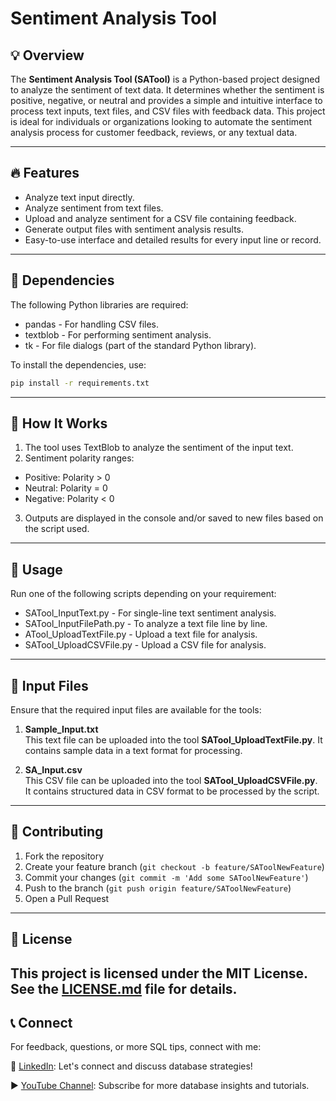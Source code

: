# Sentiment Analysis Tool

## 💡 Overview

The **Sentiment Analysis Tool (SATool)** is a Python-based project designed to analyze the sentiment of text data. It determines whether the sentiment is positive, negative, or neutral and provides a simple and intuitive interface to process text inputs, text files, and CSV files with feedback data. This project is ideal for individuals or organizations looking to automate the sentiment analysis process for customer feedback, reviews, or any textual data.

---

## 🔥 Features

- Analyze text input directly.
- Analyze sentiment from text files.
- Upload and analyze sentiment for a CSV file containing feedback.
- Generate output files with sentiment analysis results.
- Easy-to-use interface and detailed results for every input line or record.

---

## 📂 Dependencies

The following Python libraries are required:

- pandas - For handling CSV files.
- textblob - For performing sentiment analysis.
- tk - For file dialogs (part of the standard Python library).

To install the dependencies, use:

```bash
pip install -r requirements.txt
```
---
## 🚀 How It Works

1. The tool uses TextBlob to analyze the sentiment of the input text.
2. Sentiment polarity ranges:
  - Positive: Polarity > 0
  - Neutral: Polarity = 0
  - Negative: Polarity < 0
3. Outputs are displayed in the console and/or saved to new files based on the script used.
---
## 📘 Usage

Run one of the following scripts depending on your requirement:

- SATool_InputText.py - For single-line text sentiment analysis.
- SATool_InputFilePath.py - To analyze a text file line by line.
- ATool_UploadTextFile.py - Upload a text file for analysis.
- SATool_UploadCSVFile.py - Upload a CSV file for analysis.
---
## 📂 Input Files

Ensure that the required input files are available for the tools:

1. **Sample_Input.txt**  
   This text file can be uploaded into the tool **SATool_UploadTextFile.py**. It contains sample data in a text format for processing.

2. **SA_Input.csv**  
   This CSV file can be uploaded into the tool **SATool_UploadCSVFile.py**. It contains structured data in CSV format to be processed by the script.
---
## 📝 Contributing

1. Fork the repository
2. Create your feature branch (`git checkout -b feature/SAToolNewFeature`)
3. Commit your changes (`git commit -m 'Add some SAToolNewFeature'`)
4. Push to the branch (`git push origin feature/SAToolNewFeature`)
5. Open a Pull Request
---
## 📜 License

This project is licensed under the MIT License. See the [LICENSE.md](LICENSE) file for details.
---
## 📞 Connect

For feedback, questions, or more SQL tips, connect with me:

🔗 [LinkedIn](https://www.linkedin.com/in/naveenkumarm): Let's connect and discuss database strategies!

▶️ [YouTube Channel](https://www.youtube.com/@ttwithnaveen): Subscribe for more database insights and tutorials.
